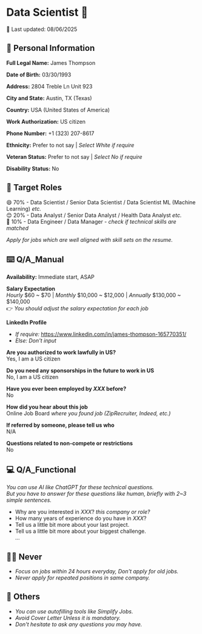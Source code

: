 # Data Scientist 📃
📅 Last updated: 08/06/2025

## 👤 Personal Information

**Full Legal Name:** James Thompson

**Date of Birth:** 03/30/1993

**Address:** 2804 Treble Ln Unit 923

**City and State:** Austin, TX (Texas)

**Country:** USA (United States of America)

**Work Authorization:** US citizen

**Phone Number:** +1 (323) 207-8617

**Ethnicity:** Prefer to not say | *Select White if require*

**Veteran Status:** Prefer to not say | *Select No if require*

**Disability Status:** No


## 🎯 Target Roles

😄 70% - Data Scientist / Senior Data Scientist / Data Scientist ML (Machine Learning) *etc.*\
😊 20% - Data Analyst / Senior Data Analyst / Health Data Analyst *etc.*\
🙂 10% - Data Engineer / Data Manager - *check if technical skills are matched*

*Apply for jobs which are well aligned with skill sets on the resume.*


## ⌨️ Q/A_Manual

**Availability:** Immediate start, ASAP

**Salary Expectation**\
*Hourly* $60 ~ $70 | 
*Monthly* $10,000 ~ $12,000 | 
*Annually* $130,000 ~ $140,000\
👉 *You should adjust the salary expectation for each job*

**LinkedIn Profile**
- *If require:* https://www.linkedin.com/in/james-thompson-165770351/
- *Else: Don't input*

**Are you authorized to work lawfully in US?**\
Yes, I am a US citizen

**Do you need any sponsorships  in the future to work in US**\
No, I am a US citizen

**Have you ever been employed by *XXX* before?**\
No

**How did you hear about this job**\
Online Job Board *where you found job (ZipRecruiter, Indeed, etc.)*

**If referred by someone, please tell us who**\
N/A

**Questions related to non-compete or restrictions**\
No

## 💻 Q/A_Functional
*You can use AI like ChatGPT for these technical questions.*\
*But you have to answer for these questions like human, briefly with 2~3 simple sentences.*
- Why are you interested in *XXX*? *this company or role?*
- How many years of experience do you have in *XXX*?
- Tell us a little bit more about your last project.
- Tell us a little bit more about your biggest challenge.\
*...*

## 🙅‍♂️ Never
- *Focus on jobs within 24 hours everyday, Don't apply for old jobs.*
- *Never apply for repeated positions in same company.*

## 💭 Others
- *You can use autofilling tools like Simplify Jobs.*
- *Avoid Cover Letter Unless it is mandatory.*
- *Don't hesitate to ask any questions you may have.*